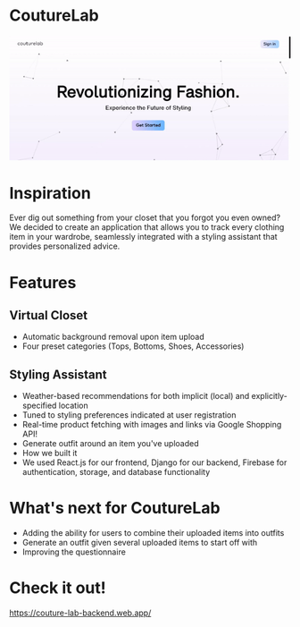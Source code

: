 # CoutureLab

<p>
  <img src="animation.gif">
</p>

# Inspiration

Ever dig out something from your closet that you forgot you even owned? We decided to create an application that allows you to track every clothing item in your wardrobe, seamlessly integrated with a styling assistant that provides personalized advice.

# Features

## Virtual Closet

- Automatic background removal upon item upload
- Four preset categories (Tops, Bottoms, Shoes, Accessories)

## Styling Assistant

- Weather-based recommendations for both implicit (local) and explicitly-specified location
- Tuned to styling preferences indicated at user registration
- Real-time product fetching with images and links via Google Shopping API!
- Generate outfit around an item you've uploaded
- How we built it
- We used React.js for our frontend, Django for our backend, Firebase for authentication, storage, and database functionality

# What's next for CoutureLab

- Adding the ability for users to combine their uploaded items into outfits
- Generate an outfit given several uploaded items to start off with
- Improving the questionnaire

# Check it out!

https://couture-lab-backend.web.app/
